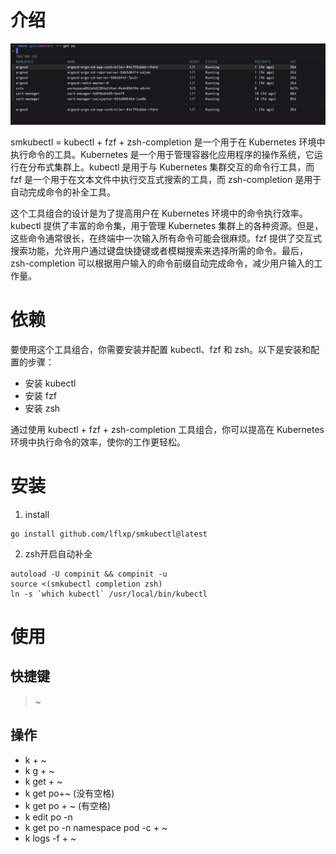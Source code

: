 # 介绍

![](asset/pod.png)

smkubectl = kubectl + fzf + zsh-completion 是一个用于在 Kubernetes 环境中执行命令的工具。Kubernetes 是一个用于管理容器化应用程序的操作系统，它运行在分布式集群上。kubectl 是用于与 Kubernetes 集群交互的命令行工具，而 fzf 是一个用于在文本文件中执行交互式搜索的工具，而 zsh-completion 是用于自动完成命令的补全工具。

这个工具组合的设计是为了提高用户在 Kubernetes 环境中的命令执行效率。kubectl 提供了丰富的命令集，用于管理 Kubernetes 集群上的各种资源。但是，这些命令通常很长，在终端中一次输入所有命令可能会很麻烦。fzf 提供了交互式搜索功能，允许用户通过键盘快捷键或者模糊搜索来选择所需的命令。最后，zsh-completion 可以根据用户输入的命令前缀自动完成命令，减少用户输入的工作量。

# 依赖

要使用这个工具组合，你需要安装并配置 kubectl、fzf 和 zsh。以下是安装和配置的步骤：

* 安装 kubectl
* 安装 fzf
* 安装 zsh

通过使用 kubectl + fzf + zsh-completion 工具组合，你可以提高在 Kubernetes 环境中执行命令的效率，使你的工作更轻松。

# 安装 

1. install

```
go install github.com/lflxp/smkubectl@latest
```

2. zsh开启自动补全

```
autoload -U compinit && compinit -u
source <(smkubectl completion zsh)
ln -s `which kubectl` /usr/local/bin/kubectl
```

# 使用

## 快捷键

> ~

## 操作

* k + ~
* k g + ~
* k get + ~
* k get po+~ (没有空格)
* k get po + ~ (有空格)
* k edit po -n 
* k get po -n namespace pod -c + ~
* k logs -f + ~